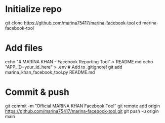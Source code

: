 # Initialize repo
git clone https://github.com/marina75417/marina-facebook-tool
cd marina-facebook-tool

# Add files
echo "# MARINA KHAN - Facebook Reporting Tool" > README.md
echo "APP_ID=your_id_here" > .env  # Add to .gitignore!
git add marina_khan_facebook_tool.py README.md

# Commit & push
git commit -m "Official MARINA KHAN Facebook Tool"
git remote add origin https://github.com/marina75417/marina-facebook-tool.git
git push -u origin main
